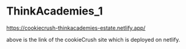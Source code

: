 # ThinkAcademies_1

https://cookiecrush-thinkacademies-estate.netlify.app/

above is the link of the cookieCrush site which is deployed on netlify.

